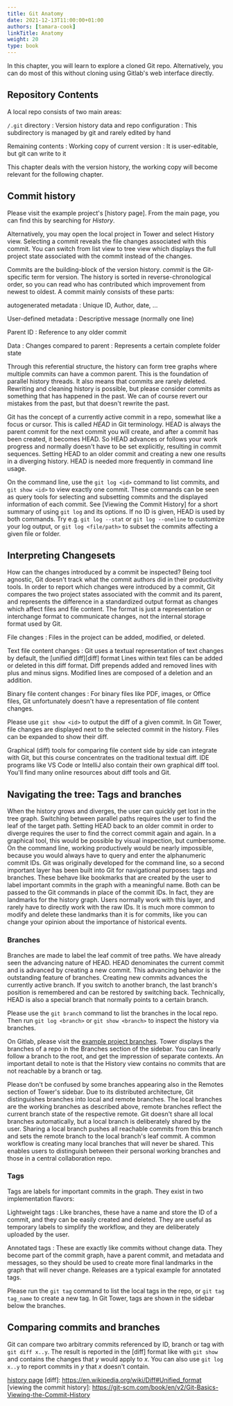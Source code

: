 ```yaml
---
title: Git Anatomy
date: 2021-12-13T11:00:00+01:00
authors: [tamara-cook]
linkTitle: Anatomy
weight: 20
type: book
---
```


In this chapter, you will learn to explore a cloned Git repo.
Alternatively, you can do most of this without cloning using Gitlab's web interface directly.

## Repository Contents

A local repo consists of two main areas:

`/.git` directory
: Version history data and repo configuration
: This subdirectory is managed by git and rarely edited by hand

Remaining contents
: Working copy of current version
: It is user-editable, but git can write to it

This chapter deals with the version history, the working copy will become relevant for the following chapter.

## Commit history

Please visit the example project's [history page].
From the main page, you can find this by searching for _History_.

Alternatively, you may open the local project in Tower and select History view.
Selecting a commit reveals the file changes associated with this commit.
You can switch from list view to tree view which displays the full project state associated with the commit instead of the changes.

Commits are the building-block of the version history.
_commit_ is the Git-specific term for version.
The history is sorted in reverse-chronological order, so you can read who has contributed which improvement from newest to oldest.
A commit mainly consists of these parts:

autogenerated metadata
: Unique ID, Author, date, …

User-defined metadata
: Descriptive message (normally one line)

Parent ID
: Reference to any older commit

Data
: Changes compared to parent
: Represents a certain complete folder state

Through this referential structure, the history can form tree graphs where multiple commits can have a common parent.
This is the foundation of parallel history threads.
It also means that commits are rarely deleted.
Rewriting and cleaning history is possible, but please consider commits as something that has happened in the past.
We can of course revert our mistakes from the past, but that doesn't rewrite the past.

Git has the concept of a currently active commit in a repo, somewhat like a focus or cursor.
This is called _HEAD_ in Git terminology.
HEAD is always the parent commit for the next commit you will create, and after a commit has been created, it becomes HEAD.
So HEAD advances or follows your work progress and normally doesn't have to be set explicitly, resulting in commit sequences.
Setting HEAD to an older commit and creating a new one results in a diverging history.
HEAD is needed more frequently in command line usage.

On the command line, use the `git log <id>` command to list commits, and `git show <id>` to view exactly one commit.
These commands can be seen as query tools for selecting and subsetting commits and the displayed information of each commit.
See [Viewing the Commit History] for a short summary of using `git log` and its options.
If no ID is given, HEAD is used by both commands.
Try e.g. `git log --stat` or `git log --oneline` to customize your log output, or `git log <file/path>` to subset the commits affecting a given file or folder.

## Interpreting Changesets

How can the changes introduced by a commit be inspected?
Being tool agnostic, Git doesn't track what the commit authors did in their productivity tools.
In order to report which changes were introduced by a commit, Git compares the two project states
associated with the commit and its parent, and represents the difference in a standardized output format as changes which affect files and file content.
The format is just a representation or interchange format to communicate changes, not the internal storage format used by Git.

File changes
: Files in the project can be added, modified, or deleted.

Text file content changes
: Git uses a textual representation of text changes by default, the [unified diff][diff] format
Lines within text files can be added or deleted in this diff format.
Diff prepends added and removed lines with plus and minus signs.
Modified lines are composed of a deletion and an addition.

Binary file content changes
: For binary files like PDF, images, or Office files, Git unfortunately doesn't have a representation of file content changes.

Please use `git show <id>` to output the diff of a given commit.
In Git Tower, file changes are displayed next to the selected commit in the history.
Files can be expanded to show their diff.

Graphical (diff) tools for comparing file content side by side can integrate with Git,
but this course concentrates on the traditional textual diff.
IDE programs like VS Code or IntelliJ also contain their own graphical diff tool.
You'll find many online resources about diff tools and Git.

## Navigating the tree: Tags and branches

When the history grows and diverges, the user can quickly get lost in the tree graph.
Switching between parallel paths requires the user to find the leaf of the target path.
Setting HEAD back to an older commit in order to diverge requires the user to find the correct commit again and again.
In a graphical tool, this would be possible by visual inspection, but cumbersome.
On the command line, working productively would be nearly impossible, because you would always have to query and enter the alphanumeric commit IDs.
Git was originally developed for the command line, so a second important layer has been built into Git for navigational purposes: tags and branches.
These behave like bookmarks that are created by the user to label important commits in the graph with a meaningful name.
Both can be passed to the Git commands in place of the commit IDs.
In fact, they are landmarks for the history graph.
Users normally work with this layer, and rarely have to directly work with the raw IDs.
It is much more common to modify and delete these landmarks than it is for commits, like you can change your opinion about the importance of historical events.

### Branches

Branches are made to label the leaf commit of tree paths.
We have already seen the advancing nature of HEAD.
HEAD denominates the current commit and is advanced by creating a new commit.
This advancing behavior is the outstanding feature of branches.
Creating new commits advances the currently active branch.
If you switch to another branch, the last branch's position is remembered and can be restored by switching back.
Technically, HEAD is also a special branch that normally points to a certain branch.

Please use the `git branch` command to list the branches in the local repo.
Then run `git log <branch>` or `git show <branch>` to inspect the history via branches.

On Gitlab, please visit the [example project branches](https://vhrz1125.hrz.uni-marburg.de/tcook/empirical-round/-/branches).
Tower displays the branches of a repo in the Branches section of the sidebar.
You can linearly follow a branch to the root, and get the impression of separate contexts.
An important detail to note is that the History view contains no commits that are not reachable by a branch or tag.

Please don't be confused by some branches appearing also in the Remotes section of Tower's sidebar.
Due to its distributed architecture, Git distinguishes branches into local and remote branches.
The local branches are the working branches as described above, remote branches reflect the current branch state of the respective remote.
Git doesn't share all local branches automatically, but a local branch is deliberately shared by the user.
Sharing a local branch pushes all reachable commits from this branch and sets the remote branch to the local branch's leaf commit.
A common workflow is creating many local branches that will never be shared.
This enables users to distinguish between their personal working branches and those in a central collaboration repo.

### Tags

Tags are labels for important commits in the graph.
They exist in two implementation flavors:

Lightweight tags
: Like branches, these have a name and store the ID of a commit, and they can be easily created and deleted.
They are useful as temporary labels to simplify the workflow, and they are deliberately uploaded by the user.

Annotated tags
: These are exactly like commits without change data.
They become part of the commit graph, have a parent commit, and metadata and messages,
so they should be used to create more final landmarks in the graph that will never change.
Releases are a typical example for annotated tags.

Please run the `git tag` command to list the local tags in the repo, or `git tag tag_name` to create a new tag.
In Git Tower, tags are shown in the sidebar below the branches.

## Comparing commits and branches

Git can compare two arbitrary commits referenced by ID, branch or tag with `git diff x..y`.
The result is reported in the [diff] format like with `git show` and contains the changes that _y_ would apply to _x_.
You can also use `git log x..y` to report commits in _y_ that _x_ doesn't contain.

[history page](https://vhrz1125.hrz.uni-marburg.de/tcook/empirical-round/-/commits/main/)
[diff]: https://en.wikipedia.org/wiki/Diff#Unified_format
[viewing the commit history]: https://git-scm.com/book/en/v2/Git-Basics-Viewing-the-Commit-History
